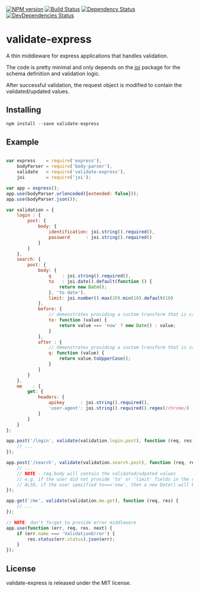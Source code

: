 [![NPM version][npm-image]][npm-url]
[![Build Status][travis-image]][travis-url]
[![Dependency Status][dependency-image]][dependency-url]
[![DevDependencies Status][dev-dependency-image]][dev-dependency-url]

# validate-express

A thin middleware for express applications that handles validation.

The code is pretty minimal and only depends on the [joi](https://github.com/hapijs/joi) package for the schema definition and validation logic.

After successful validation, the request object is modified to contain the validated/updated values.

## Installing

```javascript
npm install --save validate-express
```

## Example

```javascript

var express    = require('express'),
    bodyParser = require('body-parser'),
    validate   = require('validate-express'),
    joi        = require('joi');

var app = express();
app.use(bodyParser.urlencoded({extended: false}));
app.use(bodyParser.json());

var validation = {
    login : {
        post: {
            body: {
                identification: joi.string().required(),
                password      : joi.string().required()
            }
        }
    },
    search: {
        post: {
            body: {
                q    : joi.string().required(),
                to   : joi.date().default(function () {
                    return new Date();
                }, 'to date'),
                limit: joi.number().max(20).min(10).default(10)
            },
            before: {
                // demonstrates providing a custom transform that is called prior to validation
                to: function (value) {
                    return value === 'now' ? new Date() : value;
                }
            },
            after : {
                // demonstrates providing a custom transform that is called after successful validation
                q: function (value) {
                    return value.toUpperCase();
                }
            }
        }
    },
    me    : {
        get: {
            headers: {
                apikey      : joi.string().required(),
                'user-agent': joi.string().required().regex(/chrome/)
            }
        }
    }
};

app.post('/login', validate(validation.login.post), function (req, res) {
    // ...
});

app.post('/search', validate(validation.search.post), function (req, res) {
    // ...
    // NOTE - req.body will contain the validated/udpated values
    // e.g. if the user did not provide 'to' or 'limit' fields in the request, they now exist
    // ALSO, if the user specified to==='now', then a new Date() will be created via the transform
});

app.get('/me', validate(validation.me.get), function (req, res) {
    // ...
});

// NOTE: don't forget to provide error middleware
app.use(function (err, req, res, next) {
    if (err.name === 'ValidationError') {
        res.status(err.status).json(err);
    }
});

```

## License

validate-express is released under the MIT license.

[npm-image]: https://img.shields.io/npm/v/validate-express.svg
[npm-url]: https://www.npmjs.com/package/validate-express
[dependency-image]: https://david-dm.org/tzellman/validate-express.svg
[dependency-url]: https://david-dm.org/tzellman/validate-express
[dev-dependency-image]: https://david-dm.org/tzellman/validate-express/dev-status.svg
[dev-dependency-url]: https://david-dm.org/tzellman/validate-express/#info=devDependencies
[travis-url]: http://travis-ci.org/tzellman/validate-express
[travis-image]: https://secure.travis-ci.org/tzellman/validate-express.svg
